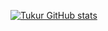 [![Tukur GitHub stats](https://github-readme-stats.vercel.app/api?username=sahabitukur01)](https://github.com/sahabitukur01/github-readme-stats)
